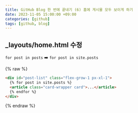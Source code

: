 ```yaml
---
title: GitHub Blog 한 번에 끝내기 (6) 홈에 게시물 모두 보이게 하기
date: 2023-11-05 15:00:00 +09:00
categories: [github]
tags: [github, blog]
---
```


## \_layouts/home.html 수정

`for post in posts` ➡️ `for post in site.posts`

{% raw %}

```html
<div id="post-list" class="flex-grow-1 px-xl-1">
  {% for post in site.posts %}
  <article class="card-wrapper card">...</article>
  {% endfor %}
</div>
```

{% endraw %}
